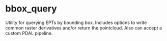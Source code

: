 # bbox_query
Utility for querying EPTs by bounding box. Includes options to write common raster derivatives and/or return the pointcloud.  Also can accept a custom PDAL pipeline.
